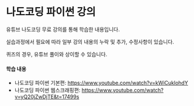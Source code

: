 # 나도코딩 파이썬 강의

유튜브 나도코딩 무료 강의를 통해 학습한 내용입니다.

실습과정에서 필요에 따라 일부 강의 내용의 누락 및 추가, 수정사항이 있습니다.

퀴즈의 경우, 유튜브 풀이와 상이할 수 있습니다.

#### 학습 내용
- 나도코딩 파이썬 기본편:       <https://www.youtube.com/watch?v=kWiCuklohdY>
- 나도코딩 파이썬 웹스크래핑편:       <https://www.youtube.com/watch?v=yQ20jZwDjTE&t=17499s>
